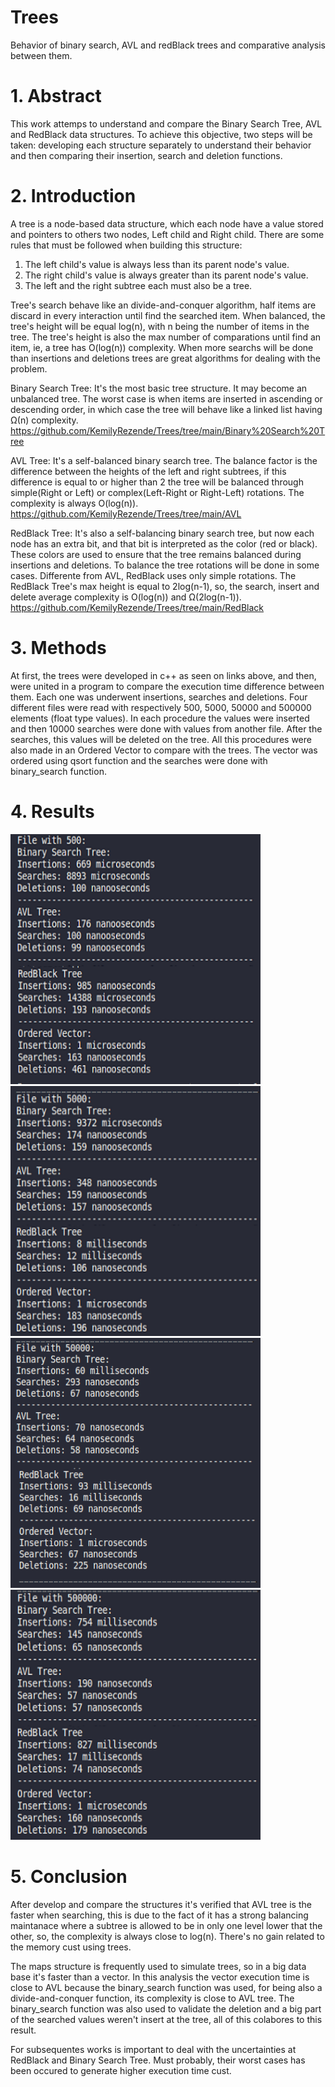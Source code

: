 # Trees
Behavior of binary search, AVL and redBlack trees and comparative analysis between them.

# 1. Abstract
   This work attemps to understand and compare the Binary Search Tree, AVL and RedBlack data structures. To achieve this objective, two steps will be taken: developing each structure separately to understand their behavior and then comparing their insertion, search and deletion functions.

# 2. Introduction
   A tree is a node-based data structure, which each node have a value stored and pointers to others two nodes, Left child  and Right child.
   There are some rules that must be followed when building this structure:
   1. The left child's value is always less than its parent node's value.
   2. The right child's value is always greater than its parent node's value.
   3. The left and the right subtree each must also be a tree.
   
   Tree's search behave like an divide-and-conquer algorithm, half items are discard in every interaction until find the searched item. When balanced, the tree's height will be equal log(n), with n being the number of items in the tree. The tree's height is also the max number of comparations until find an item, ie, a tree has O(log(n)) complexity. When more searchs will be done than insertions and deletions trees are great algorithms for dealing with the problem.
   
   Binary Search Tree: It's the most basic tree structure. It may become an unbalanced tree. The worst case is when items are inserted in ascending or descending order, in which case the tree will behave like a linked list having Ω(n) complexity. https://github.com/KemilyRezende/Trees/tree/main/Binary%20Search%20Tree
   
   AVL Tree: It's a self-balanced binary search tree. The balance factor is the difference between the heights of the left and right subtrees, if this difference is equal to or higher than 2 the tree will be balanced through simple(Right or Left) or complex(Left-Right or Right-Left) rotations. The complexity is always O(log(n)). https://github.com/KemilyRezende/Trees/tree/main/AVL
   
   RedBlack Tree: It's also a self-balancing binary search tree, but now each node has an extra bit, and that bit is interpreted as the color (red or black). These colors are used to ensure that the tree remains balanced during insertions and deletions. To balance the tree rotations will be done in some cases. Differente from AVL, RedBlack uses only simple rotations. The RedBlack Tree's max height is equal to 2log(n-1), so, the search, insert and delete average complexity is O(log(n)) and Ω(2log(n-1)). https://github.com/KemilyRezende/Trees/tree/main/RedBlack

# 3. Methods
  At first, the trees were developed in c++ as seen on links above, and then, were united in a program to compare the execution time difference between them.
  Each one was underwent insertions, searches and deletions. Four different files were read with respectively 500, 5000, 50000 and 500000 elements (float type values). In each procedure the values were inserted and then 10000 searches were done with values from another file. After the searches, this values will be deleted on the tree. All this procedures were also made in an Ordered Vector to compare with the trees.
  The vector was ordered using qsort function and the searches were done with binary_search function.
  
# 4. Results

<img src="https://github.com/KemilyRezende/Trees/blob/main/img/Arquivo%20500.png" width = "400px" height = "400px">
<img src="https://github.com/KemilyRezende/Trees/blob/main/img/Arquivo%205000.png" width = "400px" height = "400px">
<img src="https://github.com/KemilyRezende/Trees/blob/main/img/Arquivo%2050000.png" width = "400px" height = "400px">
<img src="https://github.com/KemilyRezende/Trees/blob/main/img/Arquivo%20500000.png" width = "400px" height = "400px">

# 5. Conclusion
After develop and compare the structures it's verified that AVL tree is the faster when searching, this is due to the fact of it has a strong balancing maintanace where a subtree is allowed to be in only one level lower that the other, so, the complexity is always close to log(n). There's no gain related to the memory cust using trees.

The maps structure is frequently used to simulate trees, so in a big data base it's faster than a vector.
In this analysis the vector execution time is close to AVL because the binary_search function was used, for being also a divide-and-conquer function, its complexity is close to AVL tree. The binary_search function was also used to validate the deletion and a big part of the searched values weren't insert at the tree, all of this colabores to this result.

For subsequentes works is important to deal with the uncertainties at RedBlack and Binary Search Tree. Must probably, their worst cases has been occured to generate higher execution time cust.
